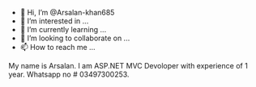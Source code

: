 - 👋 Hi, I’m @Arsalan-khan685
- 👀 I’m interested in ...
- 🌱 I’m currently learning ...
- 💞️ I’m looking to collaborate on ...
- 📫 How to reach me ...

<!---
Arsalan-khan685/Arsalan-khan685 is a ✨ special ✨ repository because its `README.md` (this file) appears on your GitHub profile.
You can click the Preview link to take a look at your changes.
--->
My name is Arsalan. 
I am ASP.NET MVC Devoloper with experience of 1 year.
Whatsapp no # 03497300253.
